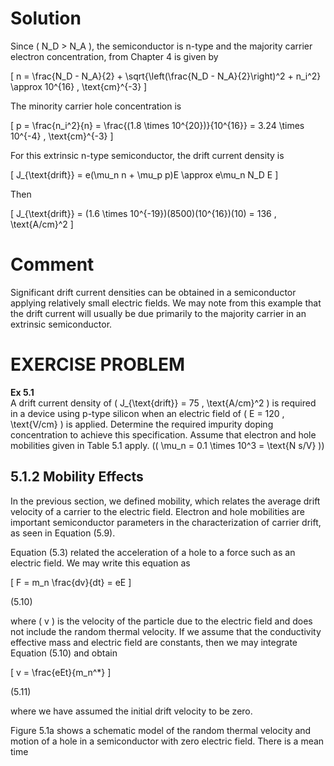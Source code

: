 # Solution

Since \( N_D > N_A \), the semiconductor is n-type and the majority carrier electron concentration, from Chapter 4 is given by

\[
n = \frac{N_D - N_A}{2} + \sqrt{\left(\frac{N_D - N_A}{2}\right)^2 + n_i^2} \approx 10^{16} \, \text{cm}^{-3}
\]

The minority carrier hole concentration is

\[
p = \frac{n_i^2}{n} = \frac{(1.8 \times 10^{20})}{10^{16}} = 3.24 \times 10^{-4} \, \text{cm}^{-3}
\]

For this extrinsic n-type semiconductor, the drift current density is

\[
J_{\text{drift}} = e(\mu_n n + \mu_p p)E \approx e\mu_n N_D E
\]

Then

\[
J_{\text{drift}} = (1.6 \times 10^{-19})(8500)(10^{16})(10) = 136 \, \text{A/cm}^2
\]

# Comment

Significant drift current densities can be obtained in a semiconductor applying relatively small electric fields. We may note from this example that the drift current will usually be due primarily to the majority carrier in an extrinsic semiconductor.

# EXERCISE PROBLEM

**Ex 5.1**  
A drift current density of \( J_{\text{drift}} = 75 \, \text{A/cm}^2 \) is required in a device using p-type silicon when an electric field of \( E = 120 \, \text{V/cm} \) is applied. Determine the required impurity doping concentration to achieve this specification. Assume that electron and hole mobilities given in Table 5.1 apply. (\( \mu_n = 0.1 \times 10^3 = \text{N s/V} \))

## 5.1.2 Mobility Effects

In the previous section, we defined mobility, which relates the average drift velocity of a carrier to the electric field. Electron and hole mobilities are important semiconductor parameters in the characterization of carrier drift, as seen in Equation (5.9).

Equation (5.3) related the acceleration of a hole to a force such as an electric field. We may write this equation as

\[
F = m_n \frac{dv}{dt} = eE
\]

(5.10)

where \( v \) is the velocity of the particle due to the electric field and does not include the random thermal velocity. If we assume that the conductivity effective mass and electric field are constants, then we may integrate Equation (5.10) and obtain

\[
v = \frac{eEt}{m_n^*}
\]

(5.11)

where we have assumed the initial drift velocity to be zero.

Figure 5.1a shows a schematic model of the random thermal velocity and motion of a hole in a semiconductor with zero electric field. There is a mean time